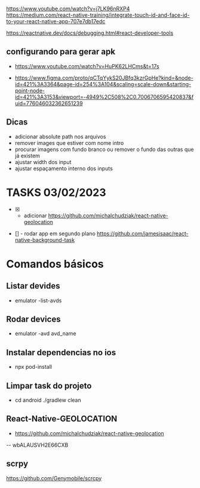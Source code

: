 https://www.youtube.com/watch?v=j7LK96nRXP4
https://medium.com/react-native-training/integrate-touch-id-and-face-id-to-your-react-native-app-707e7db17edc

https://reactnative.dev/docs/debugging.html#react-developer-tools

## configurando para gerar apk

- https://www.youtube.com/watch?v=HuPK62LHCms&t=17s

- https://www.figma.com/proto/qCTqYykS20JBfq3kzrGpHe?kind=&node-id=421%3A3364&page-id=254%3A104&scaling=scale-down&starting-point-node-id=421%3A3153&viewport=-4949%2C508%2C0.7006706595420837&fuid=776046032362651239

## Dicas

- adicionar absolute path nos arquivos
- remover images que estiver com nome intro
- procurar imagens com fundo branco ou remover o fundo das outras que já existem
- ajustar width dos input
- ajustar espaçamento interno dos inputs

# TASKS 03/02/2023

- [x] - adicionar https://github.com/michalchudziak/react-native-geolocation
- [] - rodar app em segundo plano https://github.com/jamesisaac/react-native-background-task

# Comandos básicos

## Listar devides

- emulator -list-avds

## Rodar devices

- emulator -avd avd_name

## Instalar dependencias no ios

- npx pod-install

## Limpar task do projeto

- cd android ./gradlew clean

## React-Native-GEOLOCATION

- https://github.com/michalchudziak/react-native-geolocation

-- wbALAUSVH2E66CXB

## scrpy

https://github.com/Genymobile/scrcpy
